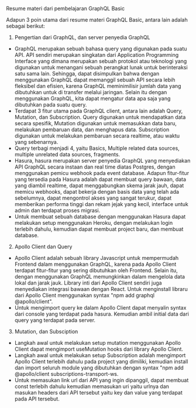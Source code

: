 Resume materi dari pembelajaran GraphQL Basic

Adapun 3 poin utama dari resume materi GraphQL Basic, antara lain adalah sebagai berikut:
1. Pengertian dari GraphQL, dan server penyedia GraphQL
- GraphQL merupakan sebuah bahasa query yang digunakan pada suatu API. API sendiri merupakan singkatan dari Application Programming Interface yang dimana merupakan sebuah protokol atau teknologi yang digunakan untuk menangani sebuah perangkat lunak untuk berinteraksi satu sama lain. Sehingga, dapat disimpulkan bahwa dengan menggunakan GraphQL dapat memanggil sebuah API secara lebih fleksibel dan efisien, karena GraphQL meminimilisir jumlah data yang dibutuhkan untuk di transfer melalui jaringan. Selain itu dengan menggunakan GraphQL, kita dapat mengatur data apa saja yang dibutuhkan pada suatu query.
- Terdapat 3 fitur utama pada GraphQL client, antara lain adalah Query, Mutation, dan Subscription. Query digunakan untuk mendapatkan data secara spesifik, Mutation digunakan untuk memasukkan data baru, melakukan pembaruan data, dan menghapus data. Subscription digunakan untuk melakukan pembaruan secara realtime, atau waktu yang sebenarnya. 
- Query terbagi menjadi 4, yaitu Basics, Multiple related data sources, multiple unrelated data sources, fragments.
- Hasura, hasura merupakan server penyedia GraphQL yang menyediakan API GraphQL secara instaan dan real time diatas Postgres, dengan menggunakan pemicu webhook pada event database. Adapun fitur-fitur yang tersedia pada Hasura adalah dapat membuat query bawaan, data yang diambil realtime, dapat menggabungkan skema jarak jauh, dapat memicu webhooks, dapat bekerja dengan basis data yang telah ada sebelumnya, dapat mengontrol akses yang sangat terukur, dapat memberikan performa tinggi dan rekam jejak yang kecil, interface untuk admin dan terdapat proses migrasi. 
- Untuk membuat sebuah database dengan menggunakan Hasura dapat melakukan setup menggunakan Heroku, dengan melakukan login terlebih dahulu, kemudian dapat membuat project baru, dan membuat database.

2. Apollo Client dan Query
- Apollo Client adalah sebuah library Javascript untuk mempermudah Frontend dalam menggunakan GraphQL, karena pada Apollo Client terdapat fitur-fitur yang sering dibutuhkan oleh Frontend. Selain itu, dengan menggunakan GraphQL memungkinkan dalam mengelola data lokal dan jarak jauk. Library inti dari Apollo Client sendiri juga menyediakan integrasi bawaan dengan React. Untuk menginstall libraru dari Apollo Client menggunakan syntax "npm add graphql @apollo/client".
- Untuk mengimport query ke dalam Apollo Client dapat menyalin syntax dari console yang terdapat pada hasura. Kemudian ambil initial data dari query yang terdapat pada server. 

3. Mutation, dan Subsciption
- Langkah awal untuk melakukan setup mutation menggunakan Apollo Client dapat mengimport useMutation hooks dari library Apollo Client. 
- Langkah awal untuk melakukan setup Subscription adalah mengimport Apollo Client terlebih dahulu pada project yang dimiliki, kemudian install dan import seluruh module yang dibutuhkan dengan syntax "npm add @apollo/client subscriptions-transport-ws.
- Untuk memasukan link url dari API yang ingin dipanggil, dapat membuat const terlebih dahulu kemudian memasukan uri yaitu urlnya dan masukan headers dari API tersebut yaitu key dan value yang terdapat pada API tersebut. 